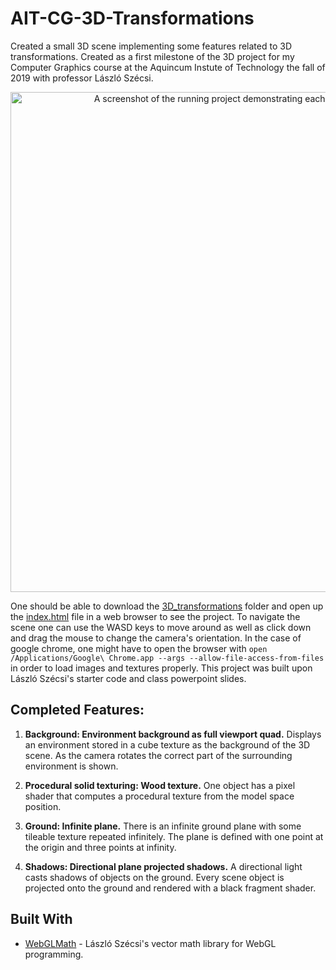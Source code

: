 # AIT-CG-3D-Transformations

Created a small 3D scene implementing some features related to 3D transformations. Created as a first milestone of the 3D project for my Computer Graphics course at the Aquincum Instute of Technology the fall of 2019 with professor László Szécsi.

<p align="center">
  <img src="/resources/screenshot01.png" alt="A screenshot of the running project demonstrating each of the completed features." width="800">
</p>

One should be able to download the [3D_transformations](https://github.com/trastopchin/AIT-CG-3D-Transformations/tree/master/3D_transformations) folder and open up the [index.html](https://github.com/trastopchin/AIT-CG-3D-Transformations/blob/master/3D_transformations/graphics/index.html) file in a web browser to see the project. To navigate the scene one can use the WASD keys to move around as well as click down and drag the mouse to change the camera's orientation. In the case of google chrome, one might have to open the browser with `open /Applications/Google\ Chrome.app --args --allow-file-access-from-files` in order to load images and textures properly. This project was built upon László Szécsi's starter code and class powerpoint slides.

## Completed Features:

1. **Background: Environment background as full viewport quad.** Displays an environment stored in a cube texture as the background of the 3D scene. As the camera rotates the correct part of the surrounding environment is shown.

2. **Procedural solid texturing: Wood texture.** One object has a pixel shader that computes a procedural texture from the model space position.

3. **Ground: Infinite plane.** There is an infinite ground plane with some tileable texture repeated infinitely. The plane is defined with one point at the origin and three points at infinity.

4. **Shadows: Directional plane projected shadows.** A directional light casts shadows of objects on the ground. Every scene object is projected onto the ground and rendered with a black fragment shader.

## Built With

* [WebGLMath](https://github.com/szecsi/WebGLMath) - László Szécsi's vector math library for WebGL programming.

